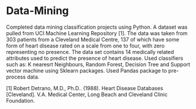 # Data-Mining
Completed data mining classification projects using Python. 
A dataset was pulled from UCI Machine Learning Repository [1]. The data was taken from 303 patients from a Cleveland Medical Centre, 137 of which have some form of heart disease rated on a scale from one to four, with zero representing no presence. The data set contains 14 medically related attributes used to predict the presence of heart disease.
Used classifiers such as: K nearesrt Neighbours, Random Forest, Decision Tree and Support vector machine using Sklearn packages. 
Used Pandas package to pre-process data. 

[1] Robert Detrano, M.D., Ph.D.. (1988). Heart Disease Databases [Cleveland]. V.A. Medical 
  Center, Long Beach and Cleveland Clinic Foundation.

